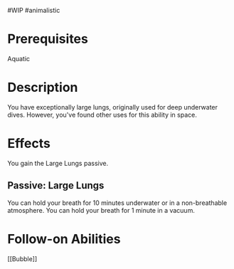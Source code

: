 #WIP #animalistic 

# Prerequisites

Aquatic

# Description

You have exceptionally large lungs, originally used for deep underwater dives. However, you've found other uses for this ability in space. 

# Effects

You gain the Large Lungs passive. 

## Passive: Large Lungs

You can hold your breath for 10 minutes underwater or in a non-breathable atmosphere. You can hold your breath for 1 minute in a vacuum.

# Follow-on Abilities

[[Bubble]]
